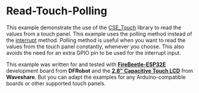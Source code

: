 
# Read-Touch-Polling

This example demonstrate the use of the [CSE_Touch](https://github.com/CIRCUITSTATE/CSE_Touch) library to read the values from a touch panel. This example uses the polling method instead of the [interrupt](/extras/PIO-Examples/src/Read-Touch-Interrupt) method. Polling method is useful when you want to read the values from the touch panel constantly, whenever you choose. This also avoids the need for an extra GPIO pin to be used for the interrupt input.

This example was written for and tested with [**FireBeetle-ESP32E**](https://www.dfrobot.com/product-2195.html) development board from **DFRobot** and the [**2.8" Capacitive Touch LCD**](https://www.waveshare.com/wiki/2.8inch_Capacitive_Touch_LCD) from **Waveshare**. But you can adapt the examples for any Arduino-compatible boards or other supported touch panels.
